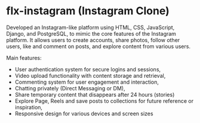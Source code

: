 ﻿# flx-instagram (Instagram Clone)
 
Developed an Instagram-like platform using HTML, CSS, JavaScript, Django, and PostgreSQL, to mimic the core features of the Instagram platform. It allows users to create accounts, share photos, follow other users, like and comment on posts, and explore content from various users.

Main features:

- User authentication system for secure logins and sessions,
- Video upload functionality with content storage and retrieval,
- Commenting system for user engagement and interaction,
- Chatting privately (Direct Messaging or DM),
- Share temporary content that disappears after 24 hours (stories)
- Explore Page, Reels and save posts to collections for future reference or inspiration,
- Responsive design for various devices and screen sizes
